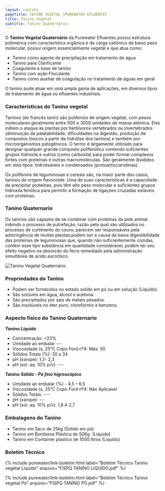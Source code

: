 ```yaml
---
layout: contato
pageTitle: TATINO VEGETAL |PUREWATER EFLUENTES
title: Tanino Vegetal
subtitle: Tanino Quaternário
---
```


O **Tanino Vegetal Quaternário** da Purewater Efluentes possuí estrutura polimérica com característica orgânica e de carga catiônico de baixo peso molecular, possuí origem essencialmente vegetal e que atua como:

 - Tanino como agente de precipitação em tratamento de água
 - Tanino para Clarificante
 - Coagulante a base de tanino
 - Tanino com ação Floculante
 - Tanino como auxiliar de coagulação no tratamento de águas em geral

O tanino pode atuar em uma ampla gama de aplicações, em diversos tipos de tratamento de água ou efluentes industriais.

### **Características do Tanino vegetal**

Taninos (do francês tanin) são polifenóis de origem vegetal, com pesos moleculares geralmente entre 500 e 3000 unidades de massa atômica. Eles inibem o ataque às plantas por herbívoros vertebrados ou invertebrados (diminuição da palatabilidade, dificuldades na digestão, produção de compostos tóxicos a partir da hidrólise dos taninos) e também por microorganismos patogênicos. O termo é largamente utilizado para designar qualquer grande composto polifenólico contendo suficientes grupos hidroxila e outros (como carboxila) para poder formar complexos fortes com proteínas e outras macromoléculas. São geralmente divididos em dois tipos: hidrolisáveis e condensados (protoantocianidinas).

Os polifenóis de leguminosas e cereais são, na maior parte dos casos, taninos de origem flavonóide. Uma de suas características é a capacidade de precipitar proteínas, pois têm alto peso molecular e suficientes grupos hidroxila fenólica para permitir a formação de ligações cruzadas estáveis com proteínas.

### **Tanino Quaternario**

Os taninos são capazes de se combinar com proteínas da pele animal inibindo o processo de putrefação, razão pela qual são utilizados no processo de curtimento do couro;
parecem ser responsáveis pela adstringência de muitas plantas;podem ser a causa da baixa digestibilidade das proteínas de leguminosas que, quando não suficientemente cozidas, contém esse tipo substância em quantidade considerável;
podem ter seu efeito negativo na absorção do ferro remediado pela administração simultânea de ácido ascórbico. 

<img class="img-responsive pull-left" style="max-width: 40%;" src="../../website/images/pequeno/AQUAFLOC-SL TAN.JPG" alt="Tanino Vegetal Quaternário">


### **Propriedades do Tanino**

- Podem ser fornecidos no estado solido em pó ou em solução (Líquido).
- São solúveis em água, álcool e acetona.
- São precipitados por sais de metais pesados.
- São insolúveis no éter puro, clorofórmio e benzeno.

### **Aspecto físico do Tanino Quaternario**

***Tanino Líquido***

- Concentração: >23%
- Umidade ao embalar ---
- Viscosidade (s, 25°C Copo Ford nº4: Máx. 50 
- Sólidos Totais (%): 30 a 34
- pH (xarope): 1,3- 2,3 
- pH (sol. aq. 10% p/v): ---

***Tanino Sólido - Pó fino higroscópico***

- Umidade ao embalar (%) - 4,5 – 6,5
- Viscosidade (s, 25°C Copo Ford nº4: Não Aplicável
- Sólidos Totais: ---
- pH (xarope): ---
- pH (sol. aq. 10% p/v): 1,8 A 2,7

 
### **Embalagens do Tanino**

- Tanino em Saco de 25kg (Solido em pó)
- Tanino em Bombona Plástica de 50Kg. (Líquido)
- Tanino em Container plastico de 1000 litros (Líquido)

### **Boletim Técnico**

{% include purewater/link-boletim.html 
   label="Boletim Técnico Tanino vegetal Liquído" 
   arquivo="FISPQ TANINO LIQUIDO.pdf" %}
 
 {% include purewater/link-boletim.html 
   label="Boletim Técnico Tanino vegetal Pó" 
   arquivo="FISPQ TANINO PÓ.pdf" %}
   
     
